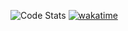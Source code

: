 ![Code Stats](https://github-readme-stats.vercel.app/api?username=laffed&show_icons=true&theme=radical&count_private=true&hide_title=true) 
[![wakatime](https://github-readme-stats.vercel.app/api/wakatime?username=laffed)](https://github.com/anuraghazra/github-readme-stats)
